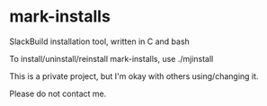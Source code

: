 # mark-installs
SlackBuild installation tool, written in C and bash

To install/uninstall/reinstall mark-installs, use ./mjinstall


This is a private project, but I'm okay with others using/changing it.

Please do not contact me.
